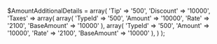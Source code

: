 $AmountAdditionalDetails = array(
    'Tip' => '500',
    'Discount' => '10000',
    'Taxes' => array(
        array(
            'TypeId' => '500',
            'Amount' => '10000',
            'Rate' => '2100',
            'BaseAmount' => '10000'
        ),
        array(
            'TypeId' => '500',
            'Amount' => '10000',
            'Rate' => '2100',
            'BaseAmount' => '10000'
        ),
    )
);